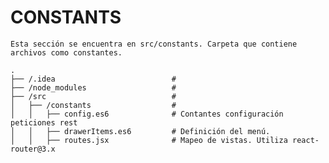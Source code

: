 # CONSTANTS
    Esta sección se encuentra en src/constants. Carpeta que contiene archivos como constantes.
```
.
├── /.idea                          #     
├── /node_modules                   # 
├── /src                            #  
│   ├── /constants                  #  
│   │   ├── config.es6              # Contantes configuración peticiones rest
│   │   ├── drawerItems.es6         # Definición del menú. 
│   │   ├── routes.jsx              # Mapeo de vistas. Utiliza react-router@3.x 
```